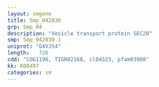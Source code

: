 ```yaml
---
layout: smgene
title: Smp_042030
grp: Smp_04
description: "Vesicle transport protein SEC20"
smp: Smp_042030.1
uniprot: "G4VJS4"
length:   726
cdd: "COG1196, TIGR02168, cl04323, pfam03908"
kk: K08497
categories: sm
---
```

